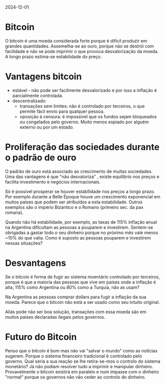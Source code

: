 2024-12-01
# Bitcoin

O bitcoin é uma moeda considerada forte porque é difícil produzir
em grandes quantidades. 
Assemelha-se ao ouro, porque não se destrói com facilidade e não se pode imprimir o que provoca desvalorização da moeda. A longo prazo estima-se estabilidade do preço.

# Vantagens bitcoin
* estável - não pode ser facilmente desvalorizado e por isso a inflação é parcialmente controlada.
* descentralizado:
    - transações sem limites: não é controlado por terceiros, o que permite fácil envio para qualquer pessoa.
    - oposição à censura: é impossível que os fundos sejam bloqueados ou congelados pelo governo. Muito menos espiado por alguém externo ou por um estado.

# Proliferação das sociedades durante o padrão de ouro
O padrão de ouro está associado ao crescimento de muitas sociedades. Uma das vantagens é que "não desvaloriza"
, existe equilíbrio nos preços e facilita investimento e negócios internacionais.

Só é possível prosperar se houver estabilidade nos preços a longo prazo. Por exemplo durante a Belle Époque houve um crescimento exponencial em muitos países que podem ser atribuídos a esta estabilidade. Outros exemplos são o império Bizantico e o Romano (primeiro sec. da pax romana).

Quando não há estabilidade, por exemplo, as taxas de 115% inflação anual na Argentina dificultam as
pessoas a pouparem e investirem. Sentem-se obrigadas a gastar todo o seu dinheiro
porque no próximo mês vale menos ~10% do que valia. Como é suposto as pessoas pouparem e investirem nessas situações?

# Desvantagens
Se o bitcoin é forma de fugir ao sistema moentário controlado por terceiros, porque é que a maioria das pessoas
que vive em países onde a inflação é alta, 115% como Argentina ou 80% como a Turquia, não as usam?

Na Argentina as pessoas comprar dollars para fugir a inflação da sua moeda. Parece que o bitcoin não está a ser usado como seu intuito original. 

Aliás pode não ser boa solução, transações com essa moeda são em muitos países declaradas ilegais pelos governos. 


# Futuro do Bitcoin
Penso que o bitcoin é bom mas não vai "salvar o mundo" como as notícias sugerem. Porque o sistema financeiro tradicional é controlado pelo governo.
Qual seria a sua reação se lhe retira-se-mos o controlo do sistema monetário? Já não podiam resolver tudo a imprimir e manipular dinheiro.
Provavelmente o bitcoin existirá em paralelo e num impasse com o dinheiro "normal" porque os governos não vão ceder ao controlo do dinheiro.
